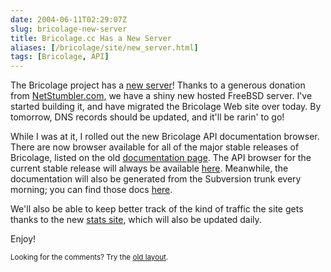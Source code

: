```yaml
--- 
date: 2004-06-11T02:29:07Z
slug: bricolage-new-server
title: Bricolage.cc Has a New Server
aliases: [/bricolage/site/new_server.html]
tags: [Bricolage, API]
---
```


<p>The Bricolage project has a <a href="http://www.bricolage.cc/">new
server</a>! Thanks to a generous donation from
<a href="http://www.netstumbler.com/">NetStumbler.com</a>, we have a shiny new
hosted FreeBSD server. I've started building it, and have migrated the
Bricolage Web site over today. By tomorrow, DNS records should be updated, and
it'll be rarin' to go!</p>

<p>While I was at it, I rolled out the new Bricolage API documentation
browser. There are now browser available for all of the major stable releases
of Bricolage, listed on the old <a
href="http://www.bricolage.cc/documentation.html">documentation page</a>. The
API browser for the current stable release will always be available
<a href="http://www.bricolage.cc/docs/api/current/">here</a>. Meanwhile, the
documentation will also be generated from the Subversion trunk every morning;
you can find those docs <a
href="http://www.bricolage.cc/docs/api/devel/">here</a>.</p>

<p>We'll also be able to keep better track of the kind of traffic the site
gets thanks to the new <a href="http://stats.bricolage.cc/">stats site</a>,
which will also be updated daily.</p>

<p>Enjoy!</p>


<p class="past"><small>Looking for the comments? Try the <a rel="nofollow" href="//past.justatheory.com/bricolage/site/new_server.html">old layout</a>.</small></p>


